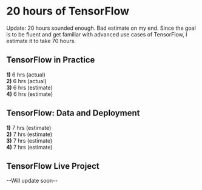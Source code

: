 # 20 hours of TensorFlow  
Update: 20 hours sounded enough. Bad estimate on my end. Since the goal is to be fluent and get familiar with advanced use cases of TensorFlow, I estimate it to take 70 hours.  
## TensorFlow in Practice  
<b>1)</b> 6 hrs (actual)  
<b>2)</b> 6 hrs (actual)  
<b>3)</b> 6 hrs (estimate)  
<b>4)</b> 6 hrs (estimate)  

## TensorFlow: Data and Deployment  
<b>1)</b> 7 hrs (estimate)  
<b>2)</b> 7 hrs (estimate)  
<b>3)</b> 7 hrs (estimate)  
<b>4)</b> 7 hrs (estimate)  

## TensorFlow Live Project  
--Will update soon--  

